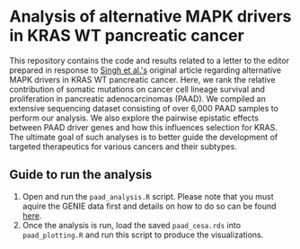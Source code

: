 # Analysis of alternative MAPK drivers in KRAS WT pancreatic cancer
This repository contains the code and results related to a letter to the editor prepared in response to [Singh et al.'s](https://aacrjournals.org/clincancerres/article/29/22/4627/729969/Oncogenic-Drivers-and-Therapeutic-Vulnerabilities) original article regarding alternative MAPK drivers in KRAS WT pancreatic cancer. Here, we rank the relative contribution of somatic mutations on cancer cell lineage survival and proliferation in pancreatic adenocarcinomas (PAAD). We compiled an extensive sequencing dataset consisting of over 6,000 PAAD samples to perform our analysis. We also explore the pairwise epistatic effects between PAAD driver genes and how this influences selection for KRAS. The ultimate goal of such analyses is to better guide the development of targeted therapeutics for various cancers and their subtypes.

## Guide to run the analysis

1. Open and run the `paad_analysis.R` script. Please note that you must aquire the GENIE data first and details on how to do so can be found [here](https://www.aacr.org/professionals/research/aacr-project-genie/aacr-project-genie-data/).
2. Once the analysis is run, load the saved `paad_cesa.rds` into `paad_plotting.R` and run this script to produce the visualizations. 
